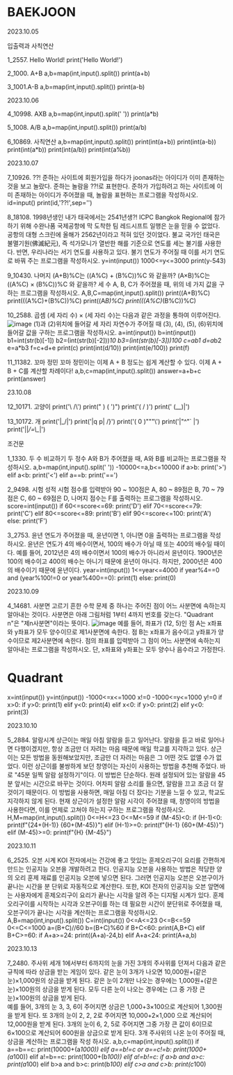 # BAEKJOON

2023.10.05

입출력과 사칙연산

1_2557. Hello World!
print('Hello World!')

2_1000. A+B
a,b=map(int,input().split())
print(a+b)

3_1001.A-B
a,b=map(int,input().split())
print(a-b)

2023.10.06

4_10998. AXB
a,b=map(int,input().split(' '))
print(a*b)

5_1008. A/B
a,b=map(int,input().split())
print(a/b)

6_10869. 사칙연산
a,b=map(int,input().split())
print(int(a+b))
print(int(a-b))
print(int(a*b))
print(int(a/b))
print(int(a%b))

2023.10.07

7_10926. ??!
준하는 사이트에 회원가입을 하다가 joonas라는 아이디가 이미 존재하는 것을 보고 놀랐다. 준하는 놀람을 ??!로 표현한다. 준하가 가입하려고 하는 사이트에 이미 존재하는 아이디가 주어졌을 때, 놀람을 표현하는 프로그램을 작성하시오.
id=input()
print(id,'??!',sep='')

8_18108. 1998년생인 내가 태국에서는 2541년생?!
ICPC Bangkok Regional에 참가하기 위해 수완나품 국제공항에 막 도착한 팀 레드시프트 일행은 눈을 믿을 수 없었다. 공항의 대형 스크린에 올해가 2562년이라고 적혀 있던 것이었다.
불교 국가인 태국은 불멸기원(佛滅紀元), 즉 석가모니가 열반한 해를 기준으로 연도를 세는 불기를 사용한다. 반면, 우리나라는 서기 연도를 사용하고 있다. 불기 연도가 주어질 때 이를 서기 연도로 바꿔 주는 프로그램을 작성하시오.
y=int(input())
1000<=y<=3000
print(y-543)

9_10430. 나머지
(A+B)%C는 ((A%C) + (B%C))%C 와 같을까?
(A×B)%C는 ((A%C) × (B%C))%C 와 같을까?
세 수 A, B, C가 주어졌을 때, 위의 네 가지 값을 구하는 프로그램을 작성하시오.
A,B,C=map(int,input().split())
print((A+B)%C)
print(((A%C)+(B%C))%C)
print((A*B)%C)
print(((A%C)*(B%C))%C)

10_2588. 곱셈
(세 자리 수) × (세 자리 수)는 다음과 같은 과정을 통하여 이루어진다.
![image](https://github.com/Gongsoochan/BAEKJOON/assets/140775642/82f84326-9519-40ea-af5f-8d3307e652f8)
(1)과 (2)위치에 들어갈 세 자리 자연수가 주어질 때 (3), (4), (5), (6)위치에 들어갈 값을 구하는 프로그램을 작성하시오.
a=int(input())
b=int(input())
b1=int(str(b)[-1])
b2=(int(str(b)[-2]))*10
b3=(int(str(b)[-3]))*100
c=a*b1
d=a*b2
e=a*b3
f=c+d+e
print(c)
print(int(d/10))
print(int(e/100))
print(f)

11_11382. 꼬마 정민
꼬마 정민이는 이제 A + B 정도는 쉽게 계산할 수 있다. 이제 A + B + C를 계산할 차례이다!
a,b,c=map(int,input().split())
answer=a+b+c
print(answer)

23.10.08

12_10171. 고양이
print('\\    /\\')
print(" )  ( ')")
print('(  /  )')
print(' \(__)|')

13_10172. 개
print('|\_/|')
print('|q p|   /}')
print('( 0 )"""\\')
print('|"^"`    |')
print('||_/=\\\__|')

조건문

1_1330. 두 수 비교하기
두 정수 A와 B가 주어졌을 때, A와 B를 비교하는 프로그램을 작성하시오.
a,b=map(int,input().split(' '))
-10000<=a,b<=10000
if a>b:
    print('>')
elif a<b:
    print('<')
elif a==b:
    print('==')

2_9498. 시험 성적
시험 점수를 입력받아 90 ~ 100점은 A, 80 ~ 89점은 B, 70 ~ 79점은 C, 60 ~ 69점은 D, 나머지 점수는 F를 출력하는 프로그램을 작성하시오.
score=int(input())
if 60<=score<=69:
    print('D')
elif 70<=score<=79:
    print('C')
elif 80<=score<=89:
    print('B')
elif 90<=score<=100:
    print('A')
else:
    print('F')

3_2753. 윤년
연도가 주어졌을 때, 윤년이면 1, 아니면 0을 출력하는 프로그램을 작성하시오.
윤년은 연도가 4의 배수이면서, 100의 배수가 아닐 때 또는 400의 배수일 때이다.
예를 들어, 2012년은 4의 배수이면서 100의 배수가 아니라서 윤년이다. 1900년은 100의 배수이고 400의 배수는 아니기 때문에 윤년이 아니다. 하지만, 2000년은 400의 배수이기 때문에 윤년이다.
year=int(input())
1<=year<=4000
if year%4==0 and (year%100!=0 or year%400==0):
    print(1)
else:
    print(0)

2023.10.09

4_14681. 사분면 고르기
흔한 수학 문제 중 하나는 주어진 점이 어느 사분면에 속하는지 알아내는 것이다. 사분면은 아래 그림처럼 1부터 4까지 번호를 갖는다. "Quadrant n"은 "제n사분면"이라는 뜻이다.
![image](https://github.com/Gongsoochan/BAEKJOON/assets/140775642/2650a0e9-91a5-48cd-954c-12fca869d5bb)
예를 들어, 좌표가 (12, 5)인 점 A는 x좌표와 y좌표가 모두 양수이므로 제1사분면에 속한다. 점 B는 x좌표가 음수이고 y좌표가 양수이므로 제2사분면에 속한다.
점의 좌표를 입력받아 그 점이 어느 사분면에 속하는지 알아내는 프로그램을 작성하시오. 단, x좌표와 y좌표는 모두 양수나 음수라고 가정한다.
# Quadrant
x=int(input())
y=int(input())
-1000<=x<=1000
x!=0
-1000<=y<=1000
y!=0
if x>0:
    if y>0:
        print(1)
    elif y<0:
        print(4)
elif x<0:
    if y>0:
        print(2)
    elif y<0:
        print(3)

2023.10.10

5_2884. 알람시계
상근이는 매일 아침 알람을 듣고 일어난다. 알람을 듣고 바로 일어나면 다행이겠지만, 항상 조금만 더 자려는 마음 때문에 매일 학교를 지각하고 있다.
상근이는 모든 방법을 동원해보았지만, 조금만 더 자려는 마음은 그 어떤 것도 없앨 수가 없었다.
이런 상근이를 불쌍하게 보던 창영이는 자신이 사용하는 방법을 추천해 주었다.
바로 "45분 일찍 알람 설정하기"이다.
이 방법은 단순하다. 원래 설정되어 있는 알람을 45분 앞서는 시간으로 바꾸는 것이다. 어차피 알람 소리를 들으면, 알람을 끄고 조금 더 잘 것이기 때문이다. 이 방법을 사용하면, 매일 아침 더 잤다는 기분을 느낄 수 있고, 학교도 지각하지 않게 된다.
현재 상근이가 설정한 알람 시각이 주어졌을 때, 창영이의 방법을 사용한다면, 이를 언제로 고쳐야 하는지 구하는 프로그램을 작성하시오.
H,M=map(int,input().split())
0<=H<=23
0<=M<=59
if (M-45)<0:
  if (H-1)<0:
    print(f"{24+(H-1)} {60+(M-45)}")
  elif (H-1)>=0:
    print(f"{H-1} {60+(M-45)}")
elif (M-45)>=0:
  print(f"{H} {M-45}")

2023.10.11

6_2525. 오븐 시계
KOI 전자에서는 건강에 좋고 맛있는 훈제오리구이 요리를 간편하게 만드는 인공지능 오븐을 개발하려고 한다. 인공지능 오븐을 사용하는 방법은 적당한 양의 오리 훈제 재료를 인공지능 오븐에 넣으면 된다. 그러면 인공지능 오븐은 오븐구이가 끝나는 시간을 분 단위로 자동적으로 계산한다.
또한, KOI 전자의 인공지능 오븐 앞면에는 사용자에게 훈제오리구이 요리가 끝나는 시각을 알려 주는 디지털 시계가 있다.
훈제오리구이를 시작하는 시각과 오븐구이를 하는 데 필요한 시간이 분단위로 주어졌을 때, 오븐구이가 끝나는 시각을 계산하는 프로그램을 작성하시오.
A,B=map(int,input().split())
C=int(input())
0<=A<=23
0<=B<=59
0<=C<=1000
a=(B+C)//60
b=(B+C)%60
if B+C<60:
    print(A,B+C)
elif B+C>=60:
    if A+a>=24:
        print((A+a)-24,b)
    elif A+a<24:
        print(A+a,b)

2023.10.13

7_2480. 주사위 세개
1에서부터 6까지의 눈을 가진 3개의 주사위를 던져서 다음과 같은 규칙에 따라 상금을 받는 게임이 있다. 
같은 눈이 3개가 나오면 10,000원+(같은 눈)×1,000원의 상금을 받게 된다. 
같은 눈이 2개만 나오는 경우에는 1,000원+(같은 눈)×100원의 상금을 받게 된다. 
모두 다른 눈이 나오는 경우에는 (그 중 가장 큰 눈)×100원의 상금을 받게 된다.  
예를 들어, 3개의 눈 3, 3, 6이 주어지면 상금은 1,000+3×100으로 계산되어 1,300원을 받게 된다. 또 3개의 눈이 2, 2, 2로 주어지면 10,000+2×1,000 으로 계산되어 12,000원을 받게 된다. 3개의 눈이 6, 2, 5로 주어지면 그중 가장 큰 값이 6이므로 6×100으로 계산되어 600원을 상금으로 받게 된다.
3개 주사위의 나온 눈이 주어질 때, 상금을 계산하는 프로그램을 작성 하시오.
a,b,c=map(int,input().split())
if a==b==c:
    print(10000+(a*1000))
elif a==b!=c or a==c!=b:
    print(1000+(a*100))
elif a!=b==c:
    print(1000+(b*100))
elif a!=b!=c:
    if a>b and a>c:
        print(a*100)
    elif b>a and b>c:
        print(b*100)
    elif c>a and c>b:
        print(c*100)









